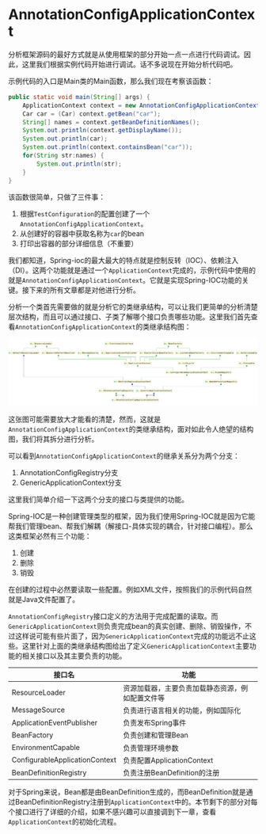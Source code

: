 # AnnotationConfigApplicationContext

分析框架源码的最好方式就是从使用框架的部分开始一点一点进行代码调试。因此，这里我们根据实例代码开始进行调试。话不多说现在开始分析代码吧。

示例代码的入口是Main类的Main函数，那么我们现在考察该函数：

```java
public static void main(String[] args) {
    ApplicationContext context = new AnnotationConfigApplicationContext(TestConfiguration.class);
    Car car = (Car) context.getBean("car");
    String[] names = context.getBeanDefinitionNames();
    System.out.println(context.getDisplayName());
    System.out.println(car);
    System.out.println(context.containsBean("car"));
    for(String str:names) {
        System.out.println(str);
    }
}
```

该函数很简单，只做了三件事：

1. 根据`TestConfiguration`的配置创建了一个`AnnotationConfigApplicationContext`。
2. 从创建好的容器中获取名称为`car`的bean
3. 打印出容器的部分详细信息（不重要）

我们都知道，Spring-ioc的最大最大的特点就是控制反转（IOC）、依赖注入（DI）。这两个功能就是通过一个`ApplicationContext`完成的，示例代码中使用的就是`AnnotationConfigApplicationContext`。它就是实现Spring-IOC功能的关键。接下来的所有文章都是对他进行分析。

分析一个类首先需要做的就是分析它的类继承结构，可以让我们更简单的分析清楚层次结构，而且可以通过接口、子类了解哪个接口负责哪些功能。这里我们首先查看`AnnotationConfigApplicationContext`的类继承结构图：

![AnnotationConfigApplicationContext类继承结构图](./AnnotationConfigApplicationContext类继承结构图.png)

这张图可能需要放大才能看的清楚，然而，这就是`AnnotationConfigApplicationContext`的类继承结构，面对如此令人绝望的结构图，我们将其拆分进行分析。

可以看到`AnnotationConfigApplicationContext`的继承关系分为两个分支：

1. AnnotationConfigRegistry分支
2. GenericApplicationContext分支

这里我们简单介绍一下这两个分支的接口与类提供的功能。

Spring-IOC是一种创建管理类型的框架，因为我们使用Spring-IOC就是因为它能帮我们管理bean、帮我们解耦（解接口-具体实现的耦合，针对接口编程）。那么这类框架必然有三个功能：

1. 创建
2. 删除
3. 销毁

在创建的过程中必然要读取一些配置。例如XML文件，按照我们的示例代码自然就是Java文件配置了。

`AnnotationConfigRegistry`接口定义的方法用于完成配置的读取。而`GenericApplicationContext`则负责完成bean的真实创建、删除、销毁操作，不过这样说可能有些片面了，因为`GenericApplicationContext`完成的功能远不止这些。这里针对上面的类继承结构图给出了定义`GenericApplicationContext`主要功能的相关接口以及其主要负责的功能。

|接口名|功能|
---|---
ResourceLoader|资源加载器，主要负责加载静态资源，例如配置文件等
MessageSource|负责进行语言相关的功能，例如国际化
ApplicationEventPublisher|负责发布Spring事件
BeanFactory|负责创建和管理Bean
EnvironmentCapable|负责管理环境参数
ConfigurableApplicationContext|负责配置ApplicationContext
BeanDefinitionRegistry|负责注册BeanDefinition的注册

对于Spring来说，Bean都是由BeanDefinition生成的，而BeanDefinition就是通过BeanDefinitionRegistry注册到`ApplicationContext`中的。本节剩下的部分对每个接口进行了详细的介绍，如果不感兴趣可以直接调到下一章，查看`ApplicationContext`的初始化流程。
